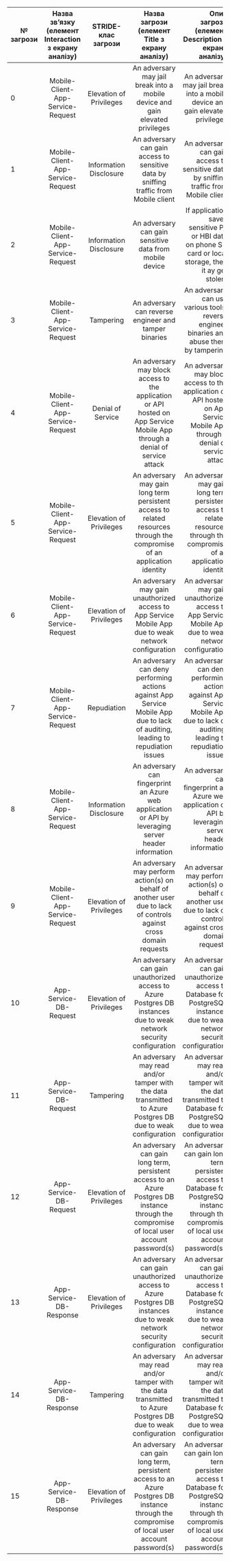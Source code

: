| № загрози   |      Назва зв’язку (елемент Interaction з екрану аналізу)      |  STRIDE-клас загрози | Назва загрози (елемент Title з екрану аналізу) | Опис загрози (елемент Description з екрану аналізу)
|----------|:-------------:|:-------------:|:-------------:|------:|
|0        |Mobile-Client-App-Service-Request                   |Elevation of Privileges|An adversary may jail break into a mobile device and gain elevated privileges                                                               |An adversary may jail break into a mobile device and gain elevated privileges                                                                    |
|1        |Mobile-Client-App-Service-Request                   |Information Disclosure |An adversary can gain access to sensitive data by sniffing traffic from Mobile client                                                       |An adversary can gain access to sensitive data by sniffing traffic from Mobile client                                                            |
|2        |Mobile-Client-App-Service-Request                   |Information Disclosure |An adversary can gain sensitive data from mobile device                                                                                     |If application saves sensitive PII or HBI data on phone SD card or local storage, then it ay get stolen.                                         |
|3        |Mobile-Client-App-Service-Request                   |Tampering              |An adversary can reverse engineer and tamper binaries                                                                                       |An adversary can use various tools, reverse engineer binaries and abuse them by tampering                                                        |
|4        |Mobile-Client-App-Service-Request                   |Denial of Service      |An adversary may block access to the application or API hosted on App Service Mobile App through a denial of service attack                 |An adversary may block access to the application or API hosted on App Service Mobile App through a denial of service attack                      |
|5        |Mobile-Client-App-Service-Request                   |Elevation of Privileges|An adversary may gain long term persistent access to related resources through the compromise of an application identity                    |An adversary may gain long term persistent access to related resources through the compromise of an application identity                         |
|6        |Mobile-Client-App-Service-Request                   |Elevation of Privileges|An adversary may gain unauthorized access to App Service Mobile App due to weak network configuration                                       |An adversary may gain unauthorized access to App Service Mobile App due to weak network configuration                                            |
|7        |Mobile-Client-App-Service-Request                   |Repudiation            |An adversary can deny performing actions against App Service Mobile App due to lack of auditing, leading to repudiation issues              |An adversary can deny performing actions against App Service Mobile App due to lack of auditing, leading to repudiation issues                   |
|8        |Mobile-Client-App-Service-Request                   |Information Disclosure |An adversary can fingerprint an Azure web application or API by leveraging server header information                                        |An adversary can fingerprint an Azure web application or API by leveraging server header information                                             |
|9        |Mobile-Client-App-Service-Request                   |Elevation of Privileges|An adversary may perform action(s) on behalf of another user due to lack of controls against cross domain requests                          |An adversary may perform action(s) on behalf of another user due to lack of controls against cross domain requests                               |
|10       |App-Service-DB-Request                              |Elevation of Privileges|An adversary can gain unauthorized access to Azure Postgres DB instances due to weak network security configuration                         |An adversary can gain unauthorized access to   Database for PostgreSQL instances due to weak network security configuration.                     |
|11       |App-Service-DB-Request                              |Tampering              |An adversary may read and/or tamper with the data transmitted to Azure Postgres DB due to weak configuration                                |An adversary may read and/or tamper with the data transmitted to  Database for PostgreSQL due to weak configuration.                             |
|12       |App-Service-DB-Request                              |Elevation of Privileges|An adversary can gain long term, persistent access to an Azure Postgres DB instance through the compromise of local user account password(s)|An adversary can gain long term, persistent access to  Database for PostgreSQL instance through the compromise of local user account password(s).|
|13       |App-Service-DB-Response                             |Elevation of Privileges|An adversary can gain unauthorized access to Azure Postgres DB instances due to weak network security configuration                         |An adversary can gain unauthorized access to   Database for PostgreSQL instances due to weak network security configuration.                     |
|14       |App-Service-DB-Response                             |Tampering              |An adversary may read and/or tamper with the data transmitted to Azure Postgres DB due to weak configuration                                |An adversary may read and/or tamper with the data transmitted to  Database for PostgreSQL due to weak configuration.                             |
|15       |App-Service-DB-Response                             |Elevation of Privileges|An adversary can gain long term, persistent access to an Azure Postgres DB instance through the compromise of local user account password(s)|An adversary can gain long term, persistent access to  Database for PostgreSQL instance through the compromise of local user account password(s).|
